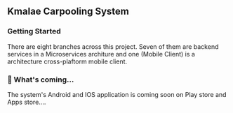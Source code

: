 ## Kmalae Carpooling System

### Getting Started
There are eight branches across this project. Seven of them are backend services in a Microservices architure and one (Mobile Client) is a architecture cross-plaftorm mobile client.

### 🔭 What's coming...
The system's Android and IOS application is coming soon on Play store and Apps store....

<!--
**kmalae/Kmalae** is a ✨ _special_ ✨ repository because its `README.md` (this file) appears on your GitHub profile.

Here are some ideas to get you started:

- 🔭 I’m currently working on ...
- 🌱 I’m currently learning ...
- 👯 I’m looking to collaborate on ...
- 🤔 I’m looking for help with ...
- 💬 Ask me about ...
- 📫 How to reach me: ...
- 😄 Pronouns: ...
- ⚡ Fun fact: ...
-->
